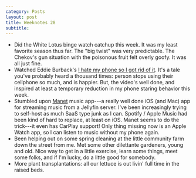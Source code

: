```yaml
---
category: Posts
layout: post
title: Weeknotes 28
subtitle:
---
```

- Did the White Lotus binge watch catchup this week. It was my least favorite
  season thus far. The "big twist" was very predictable. The Chekov's gun
  situation with the poisonous fruit felt overly goofy. It was all just fine.
- Watched Eddie Burback's [I hate my phone so I got rid of
  it](https://www.youtube.com/watch?v=nnsyGSTKlw0). It's a tale you've probably
  heard a thousand times: person stops using their cellphone so much, and is
  happier. But, the video's well done, and inspired at least a temporary
  reduction in my phone staring behavior this week.
- Stumbled upon [Manet](https://tilosoftware.io/manet) music app---a really
  well done iOS (and Mac) app for streaming music from a Jellyfin server. I've
  been increasingly trying to self-host as much SaaS type junk as I can.
  Spotify / Apple Music had been kind of hard to replace, at least on iOS.
  Manet seems to do the trick---it even has CarPlay support! Only thing missing
  now is an Apple Watch app, so I can listen to music without my phone again.
- Been helping out on some spring cleaning at the little community farm down the
  street from me. Met some other dilettante gardeners, young and old. Nice way to
  get in a little exercise, learn some things, meet some folks, and if I'm
  lucky, do a little good for somebody.
- More plant transplantations: all our lettuce is out livin' full time in the
  raised beds.
